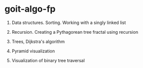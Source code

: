 # goit-algo-fp

1. Data structures. Sorting. Working with a singly linked list

2. Recursion. Creating a Pythagorean tree fractal using recursion

3. Trees, Dijkstra's algorithm

4. Pyramid visualization

5. Visualization of binary tree traversal
